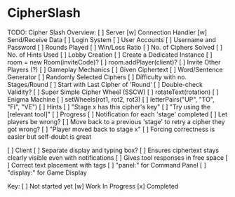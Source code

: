 # CipherSlash
TODO:
Cipher Slash Overview:
[ ] Server
  [w] Connection Handler
    [w] Send/Receive Data
    [ ] Login System
  [ ] User Accounts
    [ ] Username and Password
    [ ] Rounds Played
    [ ] Win/Loss Ratio
    [ ] No. of Ciphers Solved
    [ ] No. of Hints Used
  [ ] Lobby Creation
    [ ] Create a Dedicated Instance
      [ ] room = new Room(inviteCode)?
      [ ] room.addPlayer(client)?
    [ ] Invite Other Players (?)
  [ ] Gameplay Mechanics
    [ ] Given Ciphertext
      [ ] Word/Sentence Generator
      [ ] Randomly Selected Ciphers
      [ ] Difficulty with no. Stages/Round
      [ ] Start with Last Cipher of 'Round'
      [ ] Double-check Validity?
    [ ] Super Simple Cipher Wheel (SSCW)
      [ ] rotateText(rotation)
    [ ] Enigma Machine
      [ ] setWheels(rot1, rot2, rot3)
      [ ] letterPairs("UP", "TO", "FI", "VE")
    [ ] Hints
      [ ] "Stage x has this cipher's key"
      [ ] "Try using the [relevant tool]"
    [ ] Progress
      [ ] Notification for each 'stage'
          completed
      [ ] Let players be wrong?
        [ ] Move back to a previous 'stage'
            to retry a cipher they got wrong?
        [ ] "Player moved back to stage x"
        [ ] Forcing correctness is easier
            but self-doubt is great

[ ] Client
  [ ] Separate display and typing box?
    [ ] Ensures ciphertext stays clearly
        visible even with notifications
    [ ] Gives tool responses in free space
    [ ] Correct text placement with tags
      [ ] "panel:" for Command Panel
      [ ] "display:" for Game Display

Key:
[ ]  Not started yet
[w]  Work In Progress
[x]  Completed
